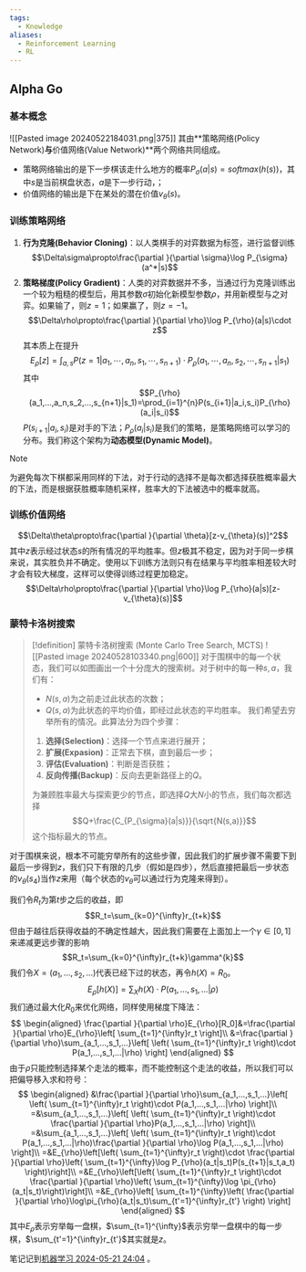 ```yaml
---
tags:
  - Knowledge
aliases:
  - Reinforcement Learning
  - RL
---
```

## Alpha Go
### 基本概念
![[Pasted image 20240522184031.png|375]]
其由**策略网络(Policy Network)**与**价值网络(Value Network)**两个网络共同组成。
- 策略网络输出的是下一步棋该走什么地方的概率$P_{\sigma}(a|s)=softmax(h(s))$，其中$s$是当前棋盘状态，$a$是下一步行动，；
- 价值网络的输出是下在某处的潜在价值$v_{\theta}(s)$。

### 训练策略网络
1. **行为克隆(Behavior Cloning)**：以人类棋手的对弈数据为标签，进行监督训练
	$$\Delta\sigma\propto\frac{\partial }{\partial \sigma}\log P_{\sigma}(a^*|s)$$
1. **策略梯度(Policy Gradient)**：人类的对弈数据并不多，当通过行为克隆训练出一个较为粗糙的模型后，用其参数$\sigma$初始化新模型参数$\rho$，并用新模型与之对弈。如果输了，则$z=1$；如果赢了，则$z=-1$。
	$$\Delta\rho\propto\frac{\partial }{\partial \rho}\log P_{\rho}(a|s)\cdot z$$
	其本质上在提升
	$$E_{\rho}[z]=\int_{a,s}P(z=1|a_1,\cdots,a_{n},s_1,\cdots,s_{n+1})\cdot P_{\rho}(a_1,\cdots,a_{n},s_2,\cdots,s_{n+1}|s_1)$$
	其中
	$$P_{\rho}(a_1,...,a_n,s_2,...,s_{n+1}|s_1)=\prod_{i=1}^{n}P(s_{i+1}|a_i,s_i)P_{\rho}(a_i|s_i)$$
	$P(s_{i+1}|a_i,s_i)$是对手的下法；$P_{\rho}(a_i|s_i)$是我们的策略，是策略网络可以学习的分布。我们称这个架构为**动态模型(Dynamic Model)**。

> [!note] 
> 为避免每次下棋都采用同样的下法，对于行动的选择不是每次都选择获胜概率最大的下法，而是根据获胜概率随机采样，胜率大的下法被选中的概率就高。
### 训练价值网络
$$\Delta\theta\propto\frac{\partial }{\partial \theta}[z-v_{\theta}(s)]^2$$
其中$z$表示经过状态$s$的所有情况的平均胜率。但$z$极其不稳定，因为对于同一步棋来说，其实胜负并不确定。使用以下训练方法则只有在结果与平均胜率相差较大时才会有较大梯度，这样可以使得训练过程更加稳定。
$$\Delta\rho\propto\frac{\partial }{\partial \rho}\log P_{\rho}(a|s)[z-v_{\theta}(s)]$$
### 蒙特卡洛树搜索
> [!definition] 蒙特卡洛树搜索 (Monte Carlo Tree Search, MCTS)
> ![[Pasted image 20240528103340.png|600]]
> 对于围棋中的每一个状态，我们可以如图画出一个十分庞大的搜索树。对于树中的每一种$s,a$，我们有：
> - $N(s,a)$为之前走过此状态的次数；
> - $Q(s,a)$为此状态的平均价值，即经过此状态的平均胜率。
> 我们希望去穷举所有的情况。此算法分为四个步骤：
> 1. **选择(Selection)**：选择一个节点来进行展开；
> 2. **扩展(Expasion)**：正常去下棋，直到最后一步；
> 3. **评估(Evaluation)**：判断是否获胜；
> 4. **反向传播(Backup)**：反向去更新路径上的$Q$。
> 
> 为兼顾胜率最大与探索更少的节点，即选择$Q$大$N$小的节点，我们每次都选择
> $$Q+\frac{C_{P_{\sigma}(a|s)}}{\sqrt{N(s,a)}}$$
> 这个指标最大的节点。

对于围棋来说，根本不可能穷举所有的这些步骤，因此我们的扩展步骤不需要下到最后一步得到$z$，我们只下有限的几步（假如是四步），然后直接把最后一步状态的$v_{\theta}(s_{4})$当作$z$来用（每个状态的$v_{\theta}$可以通过行为克隆来得到）。

我们令$R_{t}$为第$t$步之后的收益，即
$$R_t=\sum_{k=0}^{\infty}r_{t+k}$$
但由于越往后获得收益的不确定性越大，因此我们需要在上面加上一个$\gamma\in[0,1]$来递减更远步骤的影响
$$R_t=\sum_{k=0}^{\infty}r_{t+k}\gamma^{k}$$
我们令$X=(a_1,...,s_2,...)$代表已经下过的状态，再令$h(X)=R_0$。
$$E_{\rho}[h(X)]=\sum_{X}h(X)\cdot P(a_1,...,s_1,...|\rho)$$
我们通过最大化$R_0$来优化网络，同样使用梯度下降法：
$$
\begin{aligned}
\frac{\partial }{\partial \rho}E_{\rho}[R_0]&=\frac{\partial }{\partial \rho}E_{\rho}\left[ \sum_{t=1}^{\infty}r_t \right]\\
&=\frac{\partial }{\partial \rho}\sum_{a_1,...,s_1,...}\left[ \left( \sum_{t=1}^{\infty}r_t \right)\cdot P(a_1,...,s_1,...|\rho) \right]
\end{aligned}
$$
由于$\rho$只能控制选择某个走法的概率，而不能控制这个走法的收益，所以我们可以把偏导移入求和符号：
$$
\begin{aligned}
&\frac{\partial }{\partial \rho}\sum_{a_1,...,s_1,...}\left[ \left( \sum_{t=1}^{\infty}r_t \right)\cdot P(a_1,...,s_1,...|\rho) \right]\\
=&\sum_{a_1,...,s_1,...}\left[ \left( \sum_{t=1}^{\infty}r_t \right)\cdot \frac{\partial }{\partial \rho}P(a_1,...,s_1,...|\rho) \right]\\
=&\sum_{a_1,...,s_1,...}\left[ \left( \sum_{t=1}^{\infty}r_t \right)\cdot P(a_1,...,s_1,...|\rho)\frac{\partial }{\partial \rho}\log P(a_1,...,s_1,...|\rho) \right]\\
=&E_{\rho}\left[\left( \sum_{t=1}^{\infty}r_t \right)\cdot \frac{\partial }{\partial \rho}\left( \sum_{t=1}^{\infty}\log P_{\rho}(a_t|s_t)P(s_{t+1}|s_t,a_t) \right)\right]\\
=&E_{\rho}\left[\left( \sum_{t=1}^{\infty}r_t \right)\cdot \frac{\partial }{\partial \rho}\left( \sum_{t=1}^{\infty}\log \pi_{\rho}(a_t|s_t)\right)\right]\\
=&E_{\rho}\left[ \sum_{t=1}^{\infty}\left( \frac{\partial }{\partial \rho}\log\pi_{\rho}(a_t|s_t)\sum_{t'=1}^{\infty}r_{t'} \right) \right]
\end{aligned}
$$
其中$E_{\rho}$表示穷举每一盘棋，$\sum_{t=1}^{\infty}$表示穷举一盘棋中的每一步棋，$\sum_{t'=1}^{\infty}r_{t'}$其实就是$z$。

笔记记到[机器学习 2024-05-21 24:04](https://oc.sjtu.edu.cn/courses/63657/external_tools/162) 。